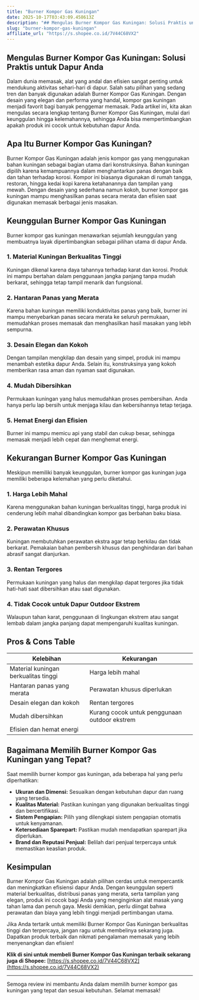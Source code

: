 ```yaml
---
title: "Burner Kompor Gas Kuningan"
date: 2025-10-17T03:43:09.458613Z
description: "## Mengulas Burner Kompor Gas Kuningan: Solusi Praktis untuk Dapur Anda..."
slug: "burner-kompor-gas-kuningan"
affiliate_url: "https://s.shopee.co.id/7V44C68VX2"
---
```

## Mengulas Burner Kompor Gas Kuningan: Solusi Praktis untuk Dapur Anda

Dalam dunia memasak, alat yang andal dan efisien sangat penting untuk mendukung aktivitas sehari-hari di dapur. Salah satu pilihan yang sedang tren dan banyak digunakan adalah Burner Kompor Gas Kuningan. Dengan desain yang elegan dan performa yang handal, kompor gas kuningan menjadi favorit bagi banyak penggemar memasak. Pada artikel ini, kita akan mengulas secara lengkap tentang Burner Kompor Gas Kuningan, mulai dari keunggulan hingga kelemahannya, sehingga Anda bisa mempertimbangkan apakah produk ini cocok untuk kebutuhan dapur Anda.

## Apa Itu Burner Kompor Gas Kuningan?

Burner Kompor Gas Kuningan adalah jenis kompor gas yang menggunakan bahan kuningan sebagai bagian utama dari konstruksinya. Bahan kuningan dipilih karena kemampuannya dalam menghantarkan panas dengan baik dan tahan terhadap korosi. Kompor ini biasanya digunakan di rumah tangga, restoran, hingga kedai kopi karena ketahanannya dan tampilan yang mewah. Dengan desain yang sederhana namun kokoh, burner kompor gas kuningan mampu menghasilkan panas secara merata dan efisien saat digunakan memasak berbagai jenis masakan.

## Keunggulan Burner Kompor Gas Kuningan

Burner kompor gas kuningan menawarkan sejumlah keunggulan yang membuatnya layak dipertimbangkan sebagai pilihan utama di dapur Anda.

### 1. Material Kuningan Berkualitas Tinggi

Kuningan dikenal karena daya tahannya terhadap karat dan korosi. Produk ini mampu bertahan dalam penggunaan jangka panjang tanpa mudah berkarat, sehingga tetap tampil menarik dan fungsional.

### 2. Hantaran Panas yang Merata

Karena bahan kuningan memiliki konduktivitas panas yang baik, burner ini mampu menyebarkan panas secara merata ke seluruh permukaan, memudahkan proses memasak dan menghasilkan hasil masakan yang lebih sempurna.

### 3. Desain Elegan dan Kokoh

Dengan tampilan mengkilap dan desain yang simpel, produk ini mampu menambah estetika dapur Anda. Selain itu, konstruksinya yang kokoh memberikan rasa aman dan nyaman saat digunakan.

### 4. Mudah Dibersihkan

Permukaan kuningan yang halus memudahkan proses pembersihan. Anda hanya perlu lap bersih untuk menjaga kilau dan kebersihannya tetap terjaga.

### 5. Hemat Energi dan Efisien

Burner ini mampu memicu api yang stabil dan cukup besar, sehingga memasak menjadi lebih cepat dan menghemat energi.

## Kekurangan Burner Kompor Gas Kuningan

Meskipun memiliki banyak keunggulan, burner kompor gas kuningan juga memiliki beberapa kelemahan yang perlu diketahui.

### 1. Harga Lebih Mahal

Karena menggunakan bahan kuningan berkualitas tinggi, harga produk ini cenderung lebih mahal dibandingkan kompor gas berbahan baku biasa.

### 2. Perawatan Khusus

Kuningan membutuhkan perawatan ekstra agar tetap berkilau dan tidak berkarat. Pemakaian bahan pembersih khusus dan penghindaran dari bahan abrasif sangat dianjurkan.

### 3. Rentan Tergores

Permukaan kuningan yang halus dan mengkilap dapat tergores jika tidak hati-hati saat dibersihkan atau saat digunakan.

### 4. Tidak Cocok untuk Dapur Outdoor Ekstrem

Walaupun tahan karat, penggunaan di lingkungan ekstrem atau sangat lembab dalam jangka panjang dapat mempengaruhi kualitas kuningan.

## Pros & Cons Table

| Kelebihan                                              | Kekurangan                                                  |
|---------------------------------------------------------|--------------------------------------------------------------|
| Material kuningan berkualitas tinggi                   | Harga lebih mahal                                          |
| Hantaran panas yang merata                            | Perawatan khusus diperlukan                                |
| Desain elegan dan kokoh                              | Rentan tergores                                             |
| Mudah dibersihkan                                    | Kurang cocok untuk penggunaan outdoor ekstrem             |
| Efisien dan hemat energi                             |                                                          |

## Bagaimana Memilih Burner Kompor Gas Kuningan yang Tepat?

Saat memilih burner kompor gas kuningan, ada beberapa hal yang perlu diperhatikan:

- **Ukuran dan Dimensi:** Sesuaikan dengan kebutuhan dapur dan ruang yang tersedia.
- **Kualitas Material:** Pastikan kuningan yang digunakan berkualitas tinggi dan bercertifikasi.
- **Sistem Pengapian:** Pilih yang dilengkapi sistem pengapian otomatis untuk kenyamanan.
- **Ketersediaan Sparepart:** Pastikan mudah mendapatkan sparepart jika diperlukan.
- **Brand dan Reputasi Penjual:** Belilah dari penjual terpercaya untuk memastikan keaslian produk.

## Kesimpulan

Burner Kompor Gas Kuningan adalah pilihan cerdas untuk mempercantik dan meningkatkan efisiensi dapur Anda. Dengan keunggulan seperti material berkualitas, distribusi panas yang merata, serta tampilan yang elegan, produk ini cocok bagi Anda yang menginginkan alat masak yang tahan lama dan penuh gaya. Meski demikian, perlu diingat bahwa perawatan dan biaya yang lebih tinggi menjadi pertimbangan utama.

Jika Anda tertarik untuk memiliki Burner Kompor Gas Kuningan berkualitas tinggi dan terpercaya, jangan ragu untuk membelinya sekarang juga. Dapatkan produk terbaik dan nikmati pengalaman memasak yang lebih menyenangkan dan efisien!

**Klik di sini untuk membeli Burner Kompor Gas Kuningan terbaik sekarang juga di Shopee:** [https://s.shopee.co.id/7V44C68VX2](https://s.shopee.co.id/7V44C68VX2)

---

Semoga review ini membantu Anda dalam memilih burner kompor gas kuningan yang tepat dan sesuai kebutuhan. Selamat memasak!